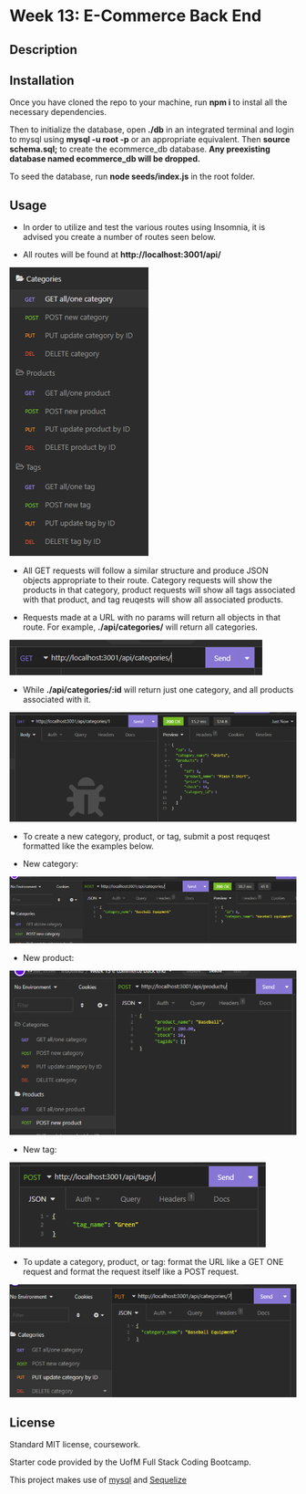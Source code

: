 # Week 13: E-Commerce Back End

## Description



## Installation

Once you have cloned the repo to your machine, run **npm i** to instal all the necessary dependencies.

Then to initialize the database, open **./db** in an integrated terminal and login to mysql using **mysql -u root -p** or an appropriate equivalent. Then **source schema.sql;** to create the ecommerce_db database. **Any preexisting database named ecommerce_db will be dropped.**

To seed the database, run **node seeds/index.js** in the root folder.

## Usage

- In order to utilize and test the various routes using Insomnia, it is advised you create a number of routes seen below.

- All routes will be found at **http<nolink>://localhost:3001/api/** 

![requests](./project/images/requests.PNG)

- All GET requests will follow a similar structure and produce JSON objects appropriate to their route. Category requests will show the products in that category, product requests will show all tags associated with that product, and tag reuqests will show all associated products.

- Requests made at a URL with no params will return all objects in that route. For example, **./api/categories/** will return all categories.

![get all](./project/images/get_all.PNG)

- While **./api/categories/:id** will return just one category, and all products associated with it.

![get one](./project/images/get_one.PNG)

- To create a new category, product, or tag, submit a post requqest formatted like the examples below.

- New category:

![new category](./project/images/new_category.PNG)

- New product:

![new product](./project/images/new_product.PNG)

- New tag:

![new tag](./project/images/new_tag.PNG)

- To update a category, product, or tag: format the URL like a GET ONE request and format the request itself like a POST request.

![updates](./project/images/update.PNG)

## License

Standard MIT license, coursework.

Starter code provided by the UofM Full Stack Coding Bootcamp.

This project makes use of [mysql](https://www.mysql.com/) and [Sequelize](https://sequelize.org/)